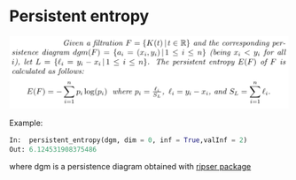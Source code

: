# Persistent entropy

![](https://github.com/Cimagroup/Auxiliary_functions/blob/master/Python/Functions/defPers.png "Persistent Entropy definition")



Example:

```python
In:  persistent_entropy(dgm, dim = 0, inf = True,valInf = 2)
Out: 6.124531908375486
```

where dgm is a persistence diagram obtained with [ripser package](https://ripser.scikit-tda.org)
